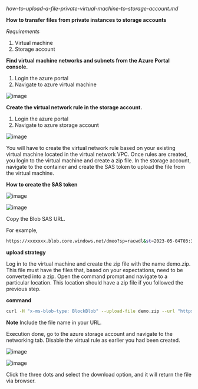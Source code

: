 _how-to-upload-a-file-private-virtual-machine-to-storage-account.md_

**How to transfer files from private instances to storage accounts**

_Requirements_

1.	Virtual machine
2.	Storage account

**Find virtual machine networks and subnets from the Azure Portal console.**

1.	Login the azure portal 
2.	Navigate to azure virtual machine

![image](https://user-images.githubusercontent.com/57703276/236109580-4656414d-51d8-4e5a-a186-617a73da505a.png)

**Create the virtual network rule in the storage account.**

1.	Login the azure portal 
2.	Navigate to azure storage account

![image](https://user-images.githubusercontent.com/57703276/236109666-4299092c-9c9a-425b-97f3-1ed3e744117f.png)

You will have to create the virtual network rule based on your existing virtual machine located in the virtual network VPC. Once rules are created, you login to the virtual machine and create a zip file. In the storage account, navigate to the container and create the SAS token to upload the file from the virtual machine.

**How to create the SAS token**

![image](https://user-images.githubusercontent.com/57703276/236109749-bf5dd9a8-c656-4d61-a43c-b97a4ed30a01.png)


![image](https://user-images.githubusercontent.com/57703276/236109787-91589447-5e84-4a55-84e2-b701cb4bc5a8.png)

Copy the Blob SAS URL.


For example,

```bash
https://xxxxxxx.blob.core.windows.net/dmeo?sp=racwdl&st=2023-05-04T03:30:34Z&se=2023-05-04T11:30:34Z&spr=https&sv=2022-11-02&sr=c&sig=RQ0pM9d4zuAKuhSoYcDb8yE6rvij9yHkFDLdfgbvjIg%3Dupload strategy
```

**upload strategy**

Log in to the virtual machine and create the zip file with the name demo.zip. This file must have the files that, based on your expectations, need to be converted into a zip.
Open the command prompt and navigate to a particular location. This location should have a zip file if you followed the previous step.

**command**

```bash
curl -H "x-ms-blob-type: BlockBlob" --upload-file demo.zip --url "https://sdcmigration1.blob.core.windows.net/dmeo/demo.zip?sp=racwdl&st=2023-05-04T03:30:34Z&se=2023-05-04T11:30:34Z&spr=https&sv=2022-11-02&sr=c&sig=RQ0pM9d4zuAKuhSoYcDb8yE6rvij9yHkFDLdfgbvjIg%3D"
```

**Note** Include the file name in your URL.

Execution done, go to the azure storage account and navigate to the networking tab. Disable the virtual rule as earlier you had been created.

![image](https://user-images.githubusercontent.com/57703276/236110033-e71ab2af-ec06-4f57-95d1-b6aba0581465.png)


![image](https://user-images.githubusercontent.com/57703276/236110077-b32cda69-bf2f-4e63-a127-f04d92e9820c.png)


Click the three dots and select the download option, and it will return the file via browser.
